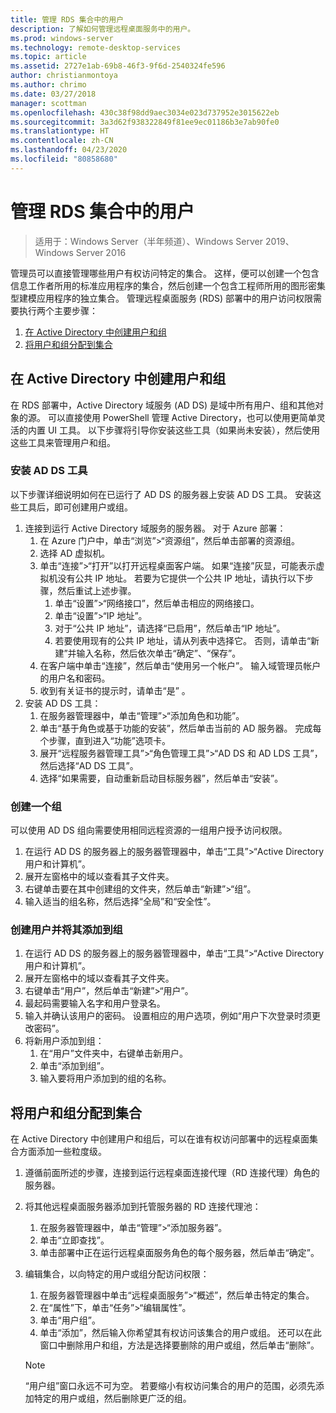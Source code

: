 ```yaml
---
title: 管理 RDS 集合中的用户
description: 了解如何管理远程桌面服务中的用户。
ms.prod: windows-server
ms.technology: remote-desktop-services
ms.topic: article
ms.assetid: 2727e1ab-69b8-46f3-9f6d-2540324fe596
author: christianmontoya
ms.author: chrimo
ms.date: 03/27/2018
manager: scottman
ms.openlocfilehash: 430c38f98dd9aec3034e023d737952e3015622eb
ms.sourcegitcommit: 3a3d62f938322849f81ee9ec01186b3e7ab90fe0
ms.translationtype: HT
ms.contentlocale: zh-CN
ms.lasthandoff: 04/23/2020
ms.locfileid: "80858680"
---
```

# <a name="manage-users-in-your-rds-collection"></a>管理 RDS 集合中的用户

>适用于：Windows Server（半年频道）、Windows Server 2019、Windows Server 2016

管理员可以直接管理哪些用户有权访问特定的集合。 这样，便可以创建一个包含信息工作者所用的标准应用程序的集合，然后创建一个包含工程师所用的图形密集型建模应用程序的独立集合。 管理远程桌面服务 (RDS) 部署中的用户访问权限需要执行两个主要步骤：

1.    [在 Active Directory 中创建用户和组](#create-your-users-and-groups-in-active-directory)
2.    [将用户和组分配到集合](#assign-users-and-groups-to-collections)


## <a name="create-your-users-and-groups-in-active-directory"></a>在 Active Directory 中创建用户和组

在 RDS 部署中，Active Directory 域服务 (AD DS) 是域中所有用户、组和其他对象的源。 可以直接使用 PowerShell 管理 Active Directory，也可以使用更简单灵活的内置 UI 工具。 以下步骤将引导你安装这些工具（如果尚未安装），然后使用这些工具来管理用户和组。

### <a name="install-ad-ds-tools"></a>安装 AD DS 工具

以下步骤详细说明如何在已运行了 AD DS 的服务器上安装 AD DS 工具。 安装这些工具后，即可创建用户或组。

1. 连接到运行 Active Directory 域服务的服务器。 对于 Azure 部署：
   1. 在 Azure 门户中，单击“浏览”>“资源组”，然后单击部署的资源组。 
   2. 选择 AD 虚拟机。
   3. 单击“连接”>“打开”以打开远程桌面客户端。  如果“连接”灰显，可能表示虚拟机没有公共 IP 地址。  若要为它提供一个公共 IP 地址，请执行以下步骤，然后重试上述步骤。
      1. 单击“设置”>“网络接口”，然后单击相应的网络接口。 
      2. 单击“设置”>“IP 地址”。 
      3. 对于“公共 IP 地址”，请选择“已启用”，然后单击“IP 地址”。   
      4. 若要使用现有的公共 IP 地址，请从列表中选择它。 否则，请单击“新建”并输入名称，然后依次单击“确定”、“保存”。   
   4. 在客户端中单击“连接”，然后单击“使用另一个帐户”。   输入域管理员帐户的用户名和密码。
   5. 收到有关证书的提示时，请单击“是”  。
2. 安装 AD DS 工具：
   1. 在服务器管理器中，单击“管理”>“添加角色和功能”。 
   2. 单击“基于角色或基于功能的安装”，然后单击当前的 AD 服务器。  完成每个步骤，直到进入“功能”选项卡。 
   3. 展开“远程服务器管理工具”>“角色管理工具”>“AD DS 和 AD LDS 工具”，然后选择“AD DS 工具”。  
   4. 选择“如果需要，自动重新启动目标服务器”，然后单击“安装”。  

### <a name="create-a-group"></a>创建一个组

可以使用 AD DS 组向需要使用相同远程资源的一组用户授予访问权限。

1. 在运行 AD DS 的服务器上的服务器管理器中，单击“工具”>“Active Directory 用户和计算机”。 
2. 展开左窗格中的域以查看其子文件夹。
3. 右键单击要在其中创建组的文件夹，然后单击“新建”>“组”。 
4. 输入适当的组名称，然后选择“全局”和“安全性”。  

### <a name="create-a-user-and-add-to-a-group"></a>创建用户并将其添加到组
1. 在运行 AD DS 的服务器上的服务器管理器中，单击“工具”>“Active Directory 用户和计算机”。 
2. 展开左窗格中的域以查看其子文件夹。
3. 右键单击“用户”，然后单击“新建”>“用户”。  
4. 最起码需要输入名字和用户登录名。
5. 输入并确认该用户的密码。 设置相应的用户选项，例如“用户下次登录时须更改密码”。 
6. 将新用户添加到组：
   1. 在“用户”文件夹中，右键单击新用户。 
   2. 单击“添加到组”。 
   3. 输入要将用户添加到的组的名称。

## <a name="assign-users-and-groups-to-collections"></a>将用户和组分配到集合
在 Active Directory 中创建用户和组后，可以在谁有权访问部署中的远程桌面集合方面添加一些粒度级。

1. 遵循前面所述的步骤，连接到运行远程桌面连接代理（RD 连接代理）角色的服务器。
2. 将其他远程桌面服务器添加到托管服务器的 RD 连接代理池：
   1. 在服务器管理器中，单击“管理”>“添加服务器”。 
   2. 单击“立即查找”。 
   3. 单击部署中正在运行远程桌面服务角色的每个服务器，然后单击“确定”。 
3. 编辑集合，以向特定的用户或组分配访问权限：
   1. 在服务器管理器中单击“远程桌面服务”>“概述”，然后单击特定的集合。 
   2. 在“属性”下，单击“任务”>“编辑属性”。  
   3. 单击“用户组”。 
   4. 单击“添加”，然后输入你希望其有权访问该集合的用户或组。  还可以在此窗口中删除用户和组，方法是选择要删除的用户或组，然后单击“删除”。  
   
   >[!NOTE] 
   > “用户组”窗口永远不可为空。 若要缩小有权访问集合的用户的范围，必须先添加特定的用户或组，然后删除更广泛的组。
